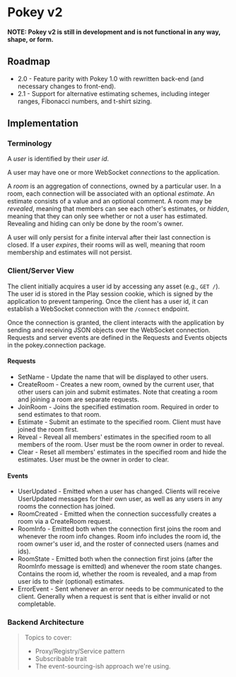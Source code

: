 Pokey v2
========

**NOTE: Pokey v2 is still in development and is not functional in any way, shape, or form.**

## Roadmap

* 2.0 - Feature parity with Pokey 1.0 with rewritten back-end (and necessary changes to front-end).
* 2.1 - Support for alternative estimating schemes, including integer ranges, Fibonacci numbers,
        and t-shirt sizing.

## Implementation

### Terminology

A *user* is identified by their *user id*.

A user may have one or more WebSocket *connections* to the application.

A *room* is an aggregation of connections, owned by a particular user. In a room, each connection
will be associated with an optional *estimate*. An estimate consists of a value and an optional
comment. A room may be *revealed*, meaning that members can see each other's estimates, or *hidden*,
meaning that they can only see whether or not a user has estimated. Revealing and hiding can only
be done by the room's owner.

A user will only persist for a finite interval after their last connection is closed. If a user
*expires*, their rooms will as well, meaning that room membership and estimates will not persist.

### Client/Server View

The client initially acquires a user id by accessing any asset (e.g., `GET /`). The user id is
stored in the Play session cookie, which is signed by the application to prevent tampering. Once the
 client has a user id, it can establish a WebSocket connection with the `/connect` endpoint.

Once the connection is granted, the client interacts with the application by sending and receiving
JSON objects over the WebSocket connection. Requests and server events are defined in the Requests
and Events objects in the pokey.connection package.

#### Requests

* SetName - Update the name that will be displayed to other users.
* CreateRoom - Creates a new room, owned by the current user, that other users can join and submit
               estimates. Note that creating a room and joining a room are separate requests.
* JoinRoom - Joins the specified estimation room. Required in order to send estimates to that room.
* Estimate - Submit an estimate to the specified room. Client must have joined the room first.
* Reveal - Reveal all members' estimates in the specified room to all members of the room. User must
           be the room owner in order to reveal.
* Clear - Reset all members' estimates in the specified room and hide the estimates. User must be
          the owner in order to clear.

#### Events

* UserUpdated - Emitted when a user has changed. Clients will receive UserUpdated messages for their
                own user, as well as any users in any rooms the connection has joined.
* RoomCreated - Emitted when the connection successfully creates a room via a CreateRoom request.
* RoomInfo - Emitted both when the connection first joins the room and whenever the room info
             changes. Room info includes the room id, the room owner's user id, and the roster of
             connected users (names and ids).
* RoomState - Emitted both when the connection first joins (after the RoomInfo message is emitted)
              and whenever the room state changes. Contains the room id, whether the room is
              revealed, and a map from user ids to their (optional) estimates.
* ErrorEvent - Sent whenever an error needs to be communicated to the client. Generally when a
               request is sent that is either invalid or not completable.

### Backend Architecture

> Topics to cover:
> * Proxy/Registry/Service pattern
> * Subscribable trait
> * The event-sourcing-ish approach we're using.

